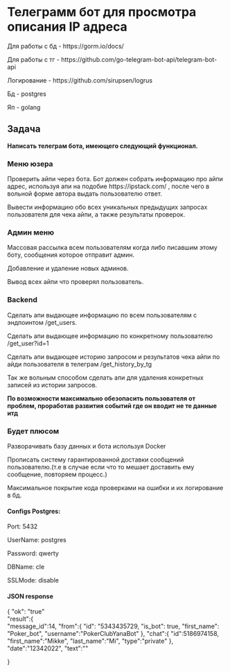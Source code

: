 <h1>Телеграмм бот для просмотра описания IP адреса</h1>
<p></p>Для работы с бд - https://gorm.io/docs/
<p></p>Для работы с тг - https://github.com/go-telegram-bot-api/telegram-bot-api
<p>Логирование - https://github.com/sirupsen/logrus</p>
<p>Бд - postgres</p>  
<p>Яп - golang</p>
<h2>Задача</h2>
<p><strong>Написать телеграм бота, имеющего следующий функционал.</strong></p>
 <h3>Меню юзера</h3>
  <p>Проверить айпи через бота. Бот должен собрать информацию про айпи адрес, используя
  апи на подобие https://ipstack.com/ , после чего в вольной форме автора выдать
  пользователю ответ.</p>
  <p>Вывести информацию обо всех уникальных предыдущих запросах пользователя для чека
  айпи, а также результаты проверок.</p>
 <h3>Админ меню</h3>
 <p> Массовая рассылка всем пользователям когда либо писавшим этому боту, сообщения
  которое отправит админ.</p>
  <p>Добавление и удаление новых админов.</p>
  <p>Вывод всех айпи что проверял пользователь.</p>
<h3>Backend</h3>
  <p>Сделать апи выдающее информацию по всем пользователям с эндпоинтом /get_users.</p>
  <p>Сделать апи выдающее информацию по конкретному пользователю /get_user?id=1</p>
  <p>Сделать апи выдающее историю запросом и результатов чека айпи по айди пользователя
  в телеграм /get_history_by_tg</p>
  <p>Так же вольным способом сделать апи для удаления конкретных записей из истории
  запросов.</p>
  <p><strong>По возможности максимально обезопасить пользователя от проблем, проработав
  развития событий где он вводит не те данные итд</strong></p>
  <h3>Будет плюсом</h3>
<p>Разворачивать базу данных и бота используя Docker</p>
<p>Прописать систему гарантированной доставки сообщений пользователю.(т.е в
  случае если что то мешает доставить ему сообщение, повторяем процесс.)</p>
<p>Максимальное покрытие кода проверками на ошибки и их логирование в бд.</p>



<h4>Configs Postgres:</h4>
<p>Port: 5432</p>
<p>UserName: postgres</p>
<p>Password: qwerty</p>
<p>DBName: cle</p>
<p>SSLMode: disable</p>

<h4>JSON response</h4>
<p>
{
"ok": "true"<br>
"result":{<br>
        "message_id":14,
        "from":{
                "id": "5343435729,
                "is_bot": true,
                "first_name": "Poker_bot",
                "username":"PokerClubYanaBot"
        },
        "chat":{
                "id":5186974158,
                "first_name":"Mikke",
                "last_name":"Mi",
                "type":"private"
        },
        "date":"12342022",
        "text":""
        

   

        
}
</p>
